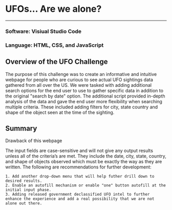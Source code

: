 # UFOs... Are we alone?

---------------------------------------
### Software: Visiual Studio Code 
### Language: HTML, CSS, and JavaScript

## Overview of the UFO Challenge
The purpose of this challenge was to create an informative and intuitive webpage for people who are curious to see actual UFO sightings data gathered from all over the US. We were tasked with adding additional search options for the end user to use to gather specific data in addition to the original "search by date" option. The additional script provided in-depth analysis of the data and gave the end user more flexibility when searching multiple criteria. These included adding filters for city, state country and shape of the object seen at the time of the sighting. 

## Summary
  Drawback of this webpage

  The input fields are case-sensitive and will not give any output results unless all of the criteria’s are met. They include the date, city, state, country, and shape of objects observed which must be exactly the way as they are written.
  The following are recommendations for further development:

    1. Add another drop-down menu that will help futher drill down to desired results.
    2. Enable an autofill mechanism or enable "one" button autofill at the initial input phase. 
    3. Adding released government declassified UFO intel to further enhance the experience and add a real possibility that we are not alone out there.
